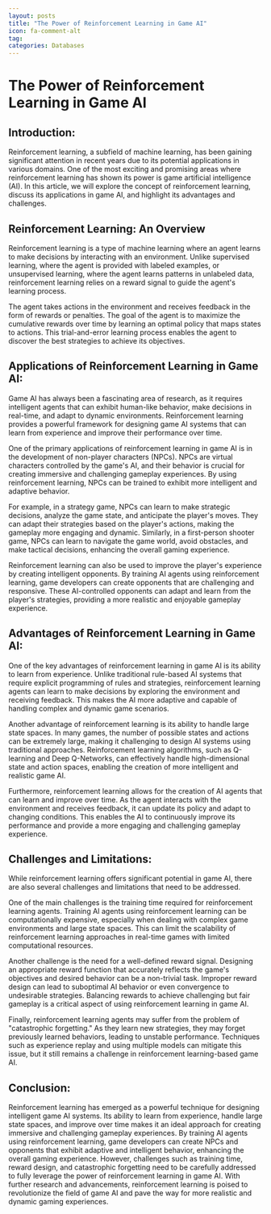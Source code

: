 ```yaml
---
layout: posts
title: "The Power of Reinforcement Learning in Game AI"
icon: fa-comment-alt
tag:      
categories: Databases
---
```



# The Power of Reinforcement Learning in Game AI

## Introduction:

Reinforcement learning, a subfield of machine learning, has been gaining significant attention in recent years due to its potential applications in various domains. One of the most exciting and promising areas where reinforcement learning has shown its power is game artificial intelligence (AI). In this article, we will explore the concept of reinforcement learning, discuss its applications in game AI, and highlight its advantages and challenges.

## Reinforcement Learning: An Overview

Reinforcement learning is a type of machine learning where an agent learns to make decisions by interacting with an environment. Unlike supervised learning, where the agent is provided with labeled examples, or unsupervised learning, where the agent learns patterns in unlabeled data, reinforcement learning relies on a reward signal to guide the agent's learning process.

The agent takes actions in the environment and receives feedback in the form of rewards or penalties. The goal of the agent is to maximize the cumulative rewards over time by learning an optimal policy that maps states to actions. This trial-and-error learning process enables the agent to discover the best strategies to achieve its objectives.

## Applications of Reinforcement Learning in Game AI:

Game AI has always been a fascinating area of research, as it requires intelligent agents that can exhibit human-like behavior, make decisions in real-time, and adapt to dynamic environments. Reinforcement learning provides a powerful framework for designing game AI systems that can learn from experience and improve their performance over time.

One of the primary applications of reinforcement learning in game AI is in the development of non-player characters (NPCs). NPCs are virtual characters controlled by the game's AI, and their behavior is crucial for creating immersive and challenging gameplay experiences. By using reinforcement learning, NPCs can be trained to exhibit more intelligent and adaptive behavior.

For example, in a strategy game, NPCs can learn to make strategic decisions, analyze the game state, and anticipate the player's moves. They can adapt their strategies based on the player's actions, making the gameplay more engaging and dynamic. Similarly, in a first-person shooter game, NPCs can learn to navigate the game world, avoid obstacles, and make tactical decisions, enhancing the overall gaming experience.

Reinforcement learning can also be used to improve the player's experience by creating intelligent opponents. By training AI agents using reinforcement learning, game developers can create opponents that are challenging and responsive. These AI-controlled opponents can adapt and learn from the player's strategies, providing a more realistic and enjoyable gameplay experience.

## Advantages of Reinforcement Learning in Game AI:

One of the key advantages of reinforcement learning in game AI is its ability to learn from experience. Unlike traditional rule-based AI systems that require explicit programming of rules and strategies, reinforcement learning agents can learn to make decisions by exploring the environment and receiving feedback. This makes the AI more adaptive and capable of handling complex and dynamic game scenarios.

Another advantage of reinforcement learning is its ability to handle large state spaces. In many games, the number of possible states and actions can be extremely large, making it challenging to design AI systems using traditional approaches. Reinforcement learning algorithms, such as Q-learning and Deep Q-Networks, can effectively handle high-dimensional state and action spaces, enabling the creation of more intelligent and realistic game AI.

Furthermore, reinforcement learning allows for the creation of AI agents that can learn and improve over time. As the agent interacts with the environment and receives feedback, it can update its policy and adapt to changing conditions. This enables the AI to continuously improve its performance and provide a more engaging and challenging gameplay experience.

## Challenges and Limitations:

While reinforcement learning offers significant potential in game AI, there are also several challenges and limitations that need to be addressed.

One of the main challenges is the training time required for reinforcement learning agents. Training AI agents using reinforcement learning can be computationally expensive, especially when dealing with complex game environments and large state spaces. This can limit the scalability of reinforcement learning approaches in real-time games with limited computational resources.

Another challenge is the need for a well-defined reward signal. Designing an appropriate reward function that accurately reflects the game's objectives and desired behavior can be a non-trivial task. Improper reward design can lead to suboptimal AI behavior or even convergence to undesirable strategies. Balancing rewards to achieve challenging but fair gameplay is a critical aspect of using reinforcement learning in game AI.

Finally, reinforcement learning agents may suffer from the problem of "catastrophic forgetting." As they learn new strategies, they may forget previously learned behaviors, leading to unstable performance. Techniques such as experience replay and using multiple models can mitigate this issue, but it still remains a challenge in reinforcement learning-based game AI.

## Conclusion:

Reinforcement learning has emerged as a powerful technique for designing intelligent game AI systems. Its ability to learn from experience, handle large state spaces, and improve over time makes it an ideal approach for creating immersive and challenging gameplay experiences. By training AI agents using reinforcement learning, game developers can create NPCs and opponents that exhibit adaptive and intelligent behavior, enhancing the overall gaming experience. However, challenges such as training time, reward design, and catastrophic forgetting need to be carefully addressed to fully leverage the power of reinforcement learning in game AI. With further research and advancements, reinforcement learning is poised to revolutionize the field of game AI and pave the way for more realistic and dynamic gaming experiences.